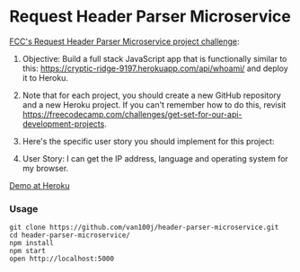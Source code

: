 Request Header Parser Microservice 
=====================

[FCC's Request Header Parser Microservice project challenge](https://www.freecodecamp.com/challenges/request-header-parser-microservice):

1. Objective: Build a full stack JavaScript app that is functionally similar to this: https://cryptic-ridge-9197.herokuapp.com/api/whoami/ and deploy it to Heroku.

2. Note that for each project, you should create a new GitHub repository and a new Heroku project. If you can't remember how to do this, revisit https://freecodecamp.com/challenges/get-set-for-our-api-development-projects.

3. Here's the specific user story you should implement for this project:

4. User Story: I can get the IP address, language and operating system for my browser.

[Demo at Heroku](https://sheltered-bastion-85462.herokuapp.com/)

### Usage

```
git clone https://github.com/van100j/header-parser-microservice.git
cd header-parser-microservice/
npm install
npm start
open http://localhost:5000
```
